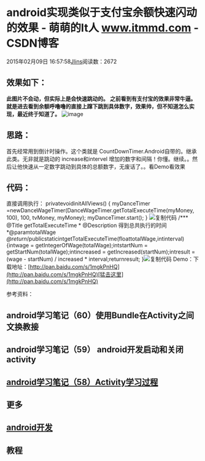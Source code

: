 
# android实现类似于支付宝余额快速闪动的效果 - 萌萌的It人 www.itmmd.com - CSDN博客


2015年02月09日 16:57:58[Jlins](https://me.csdn.net/dyllove98)阅读数：2672



## 效果如下：
**此图片不会动，但实际上是会快速跳动的。**
**之前看到有支付宝的效果非常牛逼。就是进去看到余额呼噜噜的直接上蹿下跳到具体数字，效果帅，但不知道怎么实现，最近终于知道了。**
![image](http://images.cnitblog.com/blog/287866/201502/091406558234810.png)
## 思路：
首先经常用到倒计时操作。这个类就是 CountDownTimer.Android自带的。继承此类。无非就是跳动的 increase和intervel
增加的数字和间隔！你懂。继续。。然后让他快速从一定数字跳动到具体的总额数字，无废话了。。看Demo看效果
## 代码：
直接调用执行：
privatevoidinitAllViews() {
        myDanceTimer =newDanceWageTimer(DanceWageTimer.getTotalExecuteTime(myMoney, 100), 100, tvMoney, myMoney);
        myDanceTimer.start();
    }
![复制代码](http://common.cnblogs.com/images/copycode.gif)
/*** @Title getTotalExecuteTime
     * @Description 得到总共执行的时间
     *@paramtotalWage
     *@return*/publicstaticintgetTotalExecuteTime(floattotalWage,intinterval) {intwage = getIntegerOfWage(totalWage);intstartNum = getStartNum(totalWage);intincreased = getIncreased(startNum);intresult = (wage - startNum) / increased * interval;returnresult;
    }![复制代码](http://common.cnblogs.com/images/copycode.gif)
Demo：下载地址：[http://pan.baidu.com/s/1mgkPnHQ](http://pan.baidu.com/s/1mgkPnHQ)[猛击这里](http://pan.baidu.com/s/1mgkPnHQ)

参考资料：


## android学习笔记（60）使用Bundle在Activity之间文换教接
## android学习笔记（59） android开发启动和关闭activity

## [android学习笔记（58）Activity学习过程](http://www.itmmd.com/201502/597.html)
## 更多
## [android开发](http://www.itmmd.com/)
## 教程



